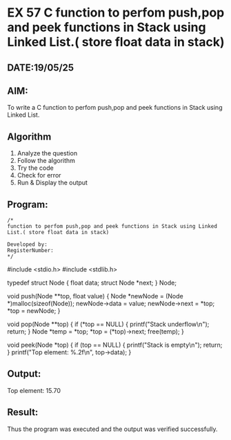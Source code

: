 # EX 57 C function to perfom push,pop and peek functions in Stack using Linked List.( store float data in stack)
## DATE:19/05/25
## AIM:
To write a C function to perfom push,pop and peek functions in Stack using Linked List.

## Algorithm
1. Analyze the question
2. Follow the algorithm
3. Try the code
4. Check for error
5. Run & Display the output
## Program:
```
/*
function to perfom push,pop and peek functions in Stack using Linked List.( store float data in stack)

Developed by: 
RegisterNumber:  
*/
```
#include <stdio.h>
#include <stdlib.h>

typedef struct Node {
    float data;
    struct Node *next;
} Node;

void push(Node **top, float value) {
    Node *newNode = (Node *)malloc(sizeof(Node));
    newNode->data = value;
    newNode->next = *top;
    *top = newNode;
}

void pop(Node **top) {
    if (*top == NULL) {
        printf("Stack underflow\n");
        return;
    }
    Node *temp = *top;
    *top = (*top)->next;
    free(temp);
}

void peek(Node *top) {
    if (top == NULL) {
        printf("Stack is empty\n");
        return;
    }
    printf("Top element: %.2f\n", top->data);
}


## Output:

Top element: 15.70



## Result:
Thus the program was executed and the output was verified successfully.
